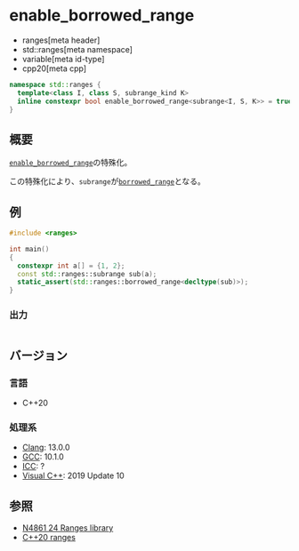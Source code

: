 # enable_borrowed_range
* ranges[meta header]
* std::ranges[meta namespace]
* variable[meta id-type]
* cpp20[meta cpp]

```cpp
namespace std::ranges {
  template<class I, class S, subrange_kind K>
  inline constexpr bool enable_borrowed_range<subrange<I, S, K>> = true;
}
```

## 概要

[`enable_borrowed_range`](../enable_borrowed_range.md)の特殊化。

この特殊化により、`subrange`が[`borrowed_range`](borrowed_range.md)となる。

## 例

```cpp example
#include <ranges>

int main()
{
  constexpr int a[] = {1, 2};
  const std::ranges::subrange sub(a);
  static_assert(std::ranges::borrowed_range<decltype(sub)>);
}
```

### 出力
```
```

## バージョン
### 言語
- C++20

### 処理系
- [Clang](/implementation.md#clang): 13.0.0
- [GCC](/implementation.md#gcc): 10.1.0
- [ICC](/implementation.md#icc): ?
- [Visual C++](/implementation.md#visual_cpp): 2019 Update 10

## 参照
- [N4861 24 Ranges library](https://timsong-cpp.github.io/cppwp/n4861/ranges)
- [C++20 ranges](https://techbookfest.org/product/5134506308665344)
